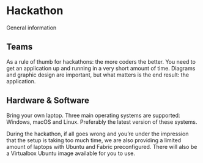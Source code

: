 # Hackathon
General information

## Teams
As a rule of thumb for hackathons: the more coders the better. You need to get an application up and running in a very short amount of time. Diagrams and graphic design are important, but what matters is the end result: the application.

## Hardware & Software
Bring your own laptop. Three main operating systems are supported: Windows, macOS and Linux. Preferably the latest version of these systems.

During the hackathon, if all goes wrong and you’re under the impression that the setup is taking too much time, we are also providing a limited amount of laptops with Ubuntu and Fabric preconfigured. There will also be a Virtualbox Ubuntu image available for you to use.
